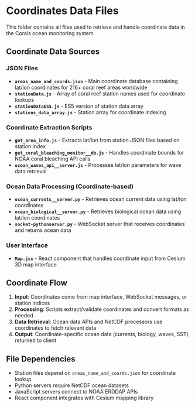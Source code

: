 # Coordinates Data Files

This folder contains all files used to retrieve and handle coordinate data in the Corals ocean monitoring system.

## Coordinate Data Sources

### JSON Files
- **`areas_name_and_coords.json`** - Main coordinate database containing lat/lon coordinates for 216+ coral reef areas worldwide
- **`stationData.js`** - Array of coral reef station names used for coordinate lookups
- **`stationDataES5.js`** - ES5 version of station data array
- **`stations_data_array.js`** - Station array for coordinate indexing

### Coordinate Extraction Scripts
- **`get_area_info.js`** - Extracts lat/lon from station JSON files based on station index
- **`get_coral_bleaching_monitor__db.js`** - Handles coordinate bounds for NOAA coral bleaching API calls
- **`ocean_waves_api__server.js`** - Processes lat/lon parameters for wave data retrieval

### Ocean Data Processing (Coordinate-based)
- **`ocean_currents__server.py`** - Retrieves ocean current data using lat/lon coordinates
- **`ocean_biological__server.py`** - Retrieves biological ocean data using lat/lon coordinates
- **`socket-pythonserver.py`** - WebSocket server that receives coordinates and returns ocean data

### User Interface
- **`Map.jsx`** - React component that handles coordinate input from Cesium 3D map interface

## Coordinate Flow
1. **Input**: Coordinates come from map interface, WebSocket messages, or station indices
2. **Processing**: Scripts extract/validate coordinates and convert formats as needed
3. **Data Retrieval**: Ocean data APIs and NetCDF processors use coordinates to fetch relevant data
4. **Output**: Coordinate-specific ocean data (currents, biology, waves, SST) returned to client

## File Dependencies
- Station files depend on `areas_name_and_coords.json` for coordinate lookup
- Python servers require NetCDF ocean datasets
- JavaScript servers connect to NOAA ERDDAP APIs
- React component integrates with Cesium mapping library